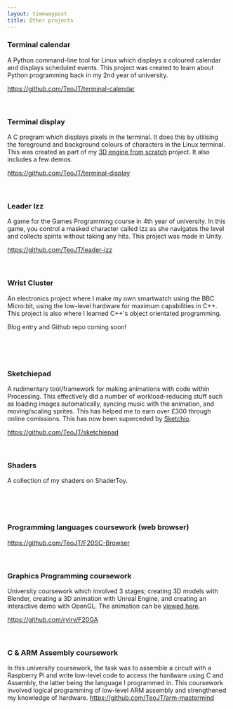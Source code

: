 ```yaml
---
layout: timewaypost
title: Other projects
---
```


<h3>Terminal calendar</h3>
<p>A Python command-line tool for Linux which displays a coloured calendar and displays scheduled events. This project was created to learn about Python programming back in my 2nd year of university.</p>
<a href="https://github.com/TeoJT/terminal-calendar">https://github.com/TeoJT/terminal-calendar</a>
<br>
<br>
<br>

<h3>Terminal display</h3>
<p>A C program which displays pixels in the terminal. It does this by utilising the foreground and background colours of characters in the Linux terminal. This was created as part of my <a href="https://github.com/TeoJT/my-3d-engine">3D engine from scratch</a> project. It also includes a few demos.</p>
<a href="https://github.com/TeoJT/terminal-display">https://github.com/TeoJT/terminal-display</a>
<br>
<br>
<br>

<h3>Leader Izz</h3>
<p>A game for the Games Programming course in 4th year of university. In this game, you control a masked character called Izz as she navigates the level and collects spirits without taking any hits. This project was made in Unity.</p>
<a href="https://github.com/TeoJT/leader-izz">https://github.com/TeoJT/leader-izz</a>
<br>
<br>
<br>


<h3>Wrist Cluster</h3>
<p>An electronics project where I make my own smartwatch using the BBC Micro:bit, using the low-level hardware for maximum capabilities in C++. This project is also where I learned C++'s object orientated programming.</p>
<p>Blog entry and Github repo coming soon!</p>
<br>
<br>
<br>

<h3>Sketchiepad</h3>
<p>A rudimentary tool/framework for making animations with code within Processing. This effectively did a number of workload-reducing stuff such as loading images automatically, syncing music with the animation, and moving/scaling sprites. This has helped me to earn over £300 through online comissions. This has now been superceded by <a href="https://github.com/TeoJT/Sketchio">Sketchio</a>.</p>
<a href="https://github.com/TeoJT/sketchiepad">https://github.com/TeoJT/sketchiepad</a>
<br>
<br>
<br>


<h3>Shaders</h3>
<p>A collection of my shaders on ShaderToy.</p>
<br>
<br>
<br>


<h3>Programming languages coursework (web browser)</h3>
<a href="https://github.com/TeoJT/F20SC-Browser">https://github.com/TeoJT/F20SC-Browser</a>
<br>
<br>
<br>

<h3>Graphics Programming coursework</h3>
<p>University coursework which involved 3 stages; creating 3D models with Blender, creating a 3D animation with Unreal Engine, and creating an interactive demo with OpenGL. The animation can be <a href="./images/FinalRenderCompressed.mp4">viewed here</a>.</p>
<a href="https://github.com/ryirv/F20GA">https://github.com/ryirv/F20GA</a>
<br>
<br>
<br>


<h3>C & ARM Assembly coursework</h3>
<p>In this university coursework, the task was to assemble a circuit with a Raspberry Pi and write low-level code to access the hardware using C and Assembly, the latter being the language I programmed in. This coursework involved logical programming of low-level ARM assembly and strengthened my knowledge of hardware.
<a href="https://github.com/TeoJT/arm-mastermind">https://github.com/TeoJT/arm-mastermind</a>
<br>
<br>
<br>
